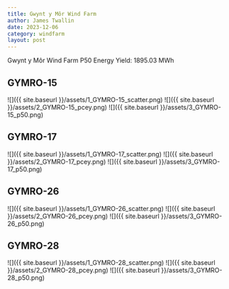 ```yaml
---
title: Gwynt y Môr Wind Farm
author: James Twallin
date: 2023-12-06
category: windfarm
layout: post
---
```

Gwynt y Môr Wind Farm P50 Energy Yield: 1895.03 MWh

GYMRO-15
-------------
![]({{ site.baseurl }}/assets/1_GYMRO-15_scatter.png)
![]({{ site.baseurl }}/assets/2_GYMRO-15_pcey.png)
![]({{ site.baseurl }}/assets/3_GYMRO-15_p50.png)

GYMRO-17
-------------
![]({{ site.baseurl }}/assets/1_GYMRO-17_scatter.png)
![]({{ site.baseurl }}/assets/2_GYMRO-17_pcey.png)
![]({{ site.baseurl }}/assets/3_GYMRO-17_p50.png)

GYMRO-26
-------------
![]({{ site.baseurl }}/assets/1_GYMRO-26_scatter.png)
![]({{ site.baseurl }}/assets/2_GYMRO-26_pcey.png)
![]({{ site.baseurl }}/assets/3_GYMRO-26_p50.png)

GYMRO-28
-------------
![]({{ site.baseurl }}/assets/1_GYMRO-28_scatter.png)
![]({{ site.baseurl }}/assets/2_GYMRO-28_pcey.png)
![]({{ site.baseurl }}/assets/3_GYMRO-28_p50.png)

